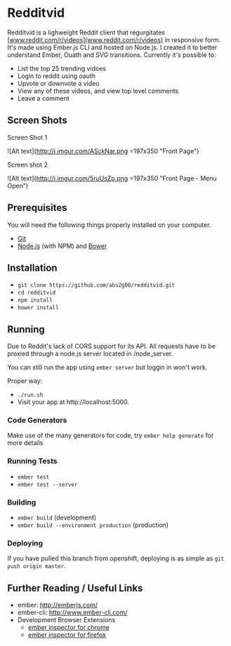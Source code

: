 # Redditvid

Redditvid is a lighweight Reddit client that regurgitates [www.reddit.com/r/videos](www.reddit.com/r/videos) in responsive form. It's made using Ember.js CLI and hosted on Node.js. 
I created it to better understand Ember, Ouath and SVG transitions.
Currently it's possible to:			

* List the top 25 trending vidoes
* Login to reddit using oauth
* Upvote or downvote a video
* View any of these videos, and view top level comments
* Leave a comment

## Screen Shots

Screen Shot 1

![Alt text](http://i.imgur.com/ASckNar.png =197x350 "Front Page")

Screen shot 2

![Alt text](http://i.imgur.com/5ruUsZp.png =197x350 "Front Page - Menu Open")

## Prerequisites

You will need the following things properly installed on your computer.

* [Git](http://git-scm.com/)
* [Node.js](http://nodejs.org/) (with NPM) and [Bower](http://bower.io/)

## Installation

* `git clone https://github.com/abs2g08/redditvid.git`
* `cd redditvid`
* `npm install`
* `bower install`

## Running

Due to Reddit's lack of CORS support for its API. All requests have to be proxied through a node.js server located in /node_server.

You can still run the app using `ember server` but loggin in won't work.

Proper way:

* `./run.sh`
* Visit your app at http://localhost:5000.

### Code Generators

Make use of the many generators for code, try `ember help generate` for more details

### Running Tests

* `ember test`
* `ember test --server`

### Building

* `ember build` (development)
* `ember build --environment production` (production)

### Deploying

If you have pulled this branch from openshift, deploying is as simple as `git push origin master`. 

## Further Reading / Useful Links

* ember: http://emberjs.com/
* ember-cli: http://www.ember-cli.com/
* Development Browser Extensions
  * [ember inspector for chrome](https://chrome.google.com/webstore/detail/ember-inspector/bmdblncegkenkacieihfhpjfppoconhi)
  * [ember inspector for firefox](https://addons.mozilla.org/en-US/firefox/addon/ember-inspector/)

